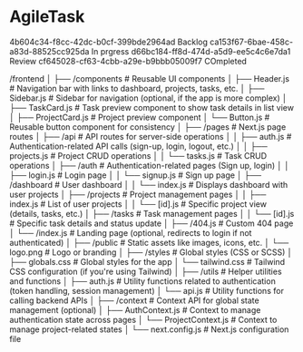 # AgileTask
4b604c34-f8cc-42dc-b0cf-399bde2964ad Backlog
ca153f67-6bae-458c-a83d-88525cc925da In prgress
d66bc184-ff8d-474d-a5d9-ee5c4c6e7da1 Review
cf645028-cf63-4cbb-a29e-b9bbb05009f7 COmpleted

/frontend
│
├── /components        # Reusable UI components
│   ├── Header.js      # Navigation bar with links to dashboard, projects, tasks, etc.
│   ├── Sidebar.js     # Sidebar for navigation (optional, if the app is more complex)
│   ├── TaskCard.js    # Task preview component to show task details in list view
│   ├── ProjectCard.js # Project preview component
│   └── Button.js      # Reusable button component for consistency
│
├── /pages             # Next.js page routes
│   ├── /api           # API routes for server-side operations
│   │   ├── auth.js    # Authentication-related API calls (sign-up, login, logout, etc.)
│   │   ├── projects.js # Project CRUD operations
│   │   └── tasks.js   # Task CRUD operations
│   ├── /auth          # Authentication-related pages (Sign up, login)
│   │   ├── login.js   # Login page
│   │   └── signup.js  # Sign up page
│   ├── /dashboard     # User dashboard
│   │   └── index.js   # Displays dashboard with user projects
│   ├── /projects      # Project management pages
│   │   ├── index.js   # List of user projects
│   │   └── [id].js    # Specific project view (details, tasks, etc.)
│   ├── /tasks         # Task management pages
│   │   └── [id].js    # Specific task details and status update
│   ├── /404.js        # Custom 404 page
│   └── /index.js      # Landing page (optional, redirects to login if not authenticated)
│
├── /public            # Static assets like images, icons, etc.
│   └── logo.png       # Logo or branding
│
├── /styles            # Global styles (CSS or SCSS)
│   ├── globals.css    # Global styles for the app
│   └── tailwind.css   # Tailwind CSS configuration (if you're using Tailwind)
│
├── /utils             # Helper utilities and functions
│   ├── auth.js        # Utility functions related to authentication (token handling, session management)
│   └── api.js         # Utility functions for calling backend APIs
│
├── /context           # Context API for global state management (optional)
│   ├── AuthContext.js # Context to manage authentication state across pages
│   └── ProjectContext.js # Context to manage project-related states
│
└── next.config.js     # Next.js configuration file

